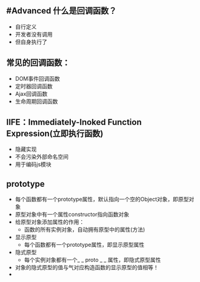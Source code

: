 #Advanced
什么是回调函数？
---
* 自行定义
* 开发者没有调用
* 但自身执行了

常见的回调函数：
---
* DOM事件回调函数
* 定时器回调函数
* Ajax回调函数
* 生命周期回调函数

IIFE：Immediately-Inoked Function Expression(立即执行函数)
---
* 隐藏实现
* 不会污染外部命名空间
* 用于编码js模块

prototype
---
* 每个函数都有一个prototype属性，默认指向一个空的Object对象，即原型对象
* 原型对象中有一个属性constructor指向函数对象
* 给原型对象添加属性的作用：
    * 函数的所有实例对象，自动拥有原型中的属性(方法)
* 显示原型
    * 每个函数都有一个prototype属性，即显示原型属性
* 隐式原型
    * 每个实例对象都有一个_ _ proto _ _ 属性，即隐式原型属性
* 对象的隐式原型的值与气对应构造函数的显示原型的值相等！
*  


